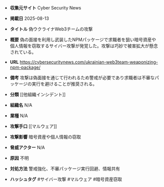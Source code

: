 - **収集元サイト**
Cyber Security News

- **掲載日**
2025-08-13

- **タイトル**
偽ウクライナWeb3チームの攻撃

- **概要**
偽の面接を利用し武装したNPMパッケージで求職者を狙い暗号資産や個人情報を窃取するサイバー攻撃が発覚した。攻撃は巧妙で被害拡大が懸念されている。

- **URL**
https://cybersecuritynews.com/ukrainian-web3team-weaponizing-npm-package/

- **備考**
攻撃は偽面接を通じて行われるため警戒が必要であり求職者は不審なパッケージの実行を避けることが推奨される。

- **分類**
[[他組織インシデント]]

- **組織名**
N/A

- **業種**
N/A

- **攻撃手口**
[[マルウェア]]

- **攻撃影響**
暗号資産や個人情報の窃取

- **脅威アクター**
N/A

- **原因**
不明

- **対処方法**
警戒強化、不審パッケージ実行回避、情報共有

- **ハッシュタグ**
#サイバー攻撃 #マルウェア #暗号資産窃取
